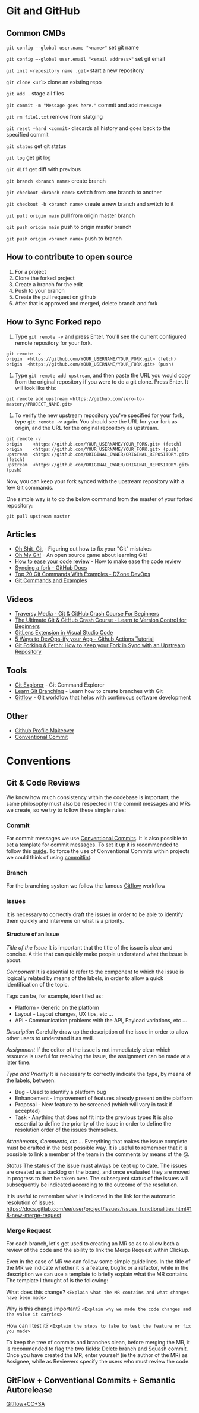 # Git and GitHub

## Common CMDs

`git config –-global user.name "<name>"` set git name

`git config –-global user.email "<email address>"` set git email

`git init <repository name .git>` start a new repository

`git clone <url>` clone an existing repo

`git add .` stage all files

`git commit -m "Message goes here."` commit and add message

`git rm file1.txt` remove from statging

`git reset –hard <commit>` discards all history and goes back to the specified commit

`git status` get git status

`git log` get git log

`git diff` get diff with previous

`git branch <branch name>` create branch

`git checkout <branch name>` switch from one branch to another

`git checkout -b <branch name>` create a new branch and switch to it

`git pull origin main` pull from origin master branch

`git push origin main` push to origin master branch

`git push origin <branch name>` push to branch

## How to contribute to open source

1. For a project
2. Clone the forked project
3. Create a branch for the edit
4. Push to your branch
5. Create the pull request on github
6. After that is approved and merged, delete branch and fork

## How to Sync Forked repo

1. Type `git remote -v` and press Enter. You'll see the current configured remote repository for your fork.

```
git remote -v
origin  <https://github.com/YOUR_USERNAME/YOUR_FORK.git> (fetch)
origin  <https://github.com/YOUR_USERNAME/YOUR_FORK.git> (push)
```

1. Type `git remote add upstream`, and then paste the URL you would copy from the original repository if you were to do a git clone. Press Enter. It will look like this:

```
git remote add upstream <https://github.com/zero-to-mastery/PROJECT_NAME.git>
```

1. To verify the new upstream repository you've specified for your fork, type `git remote -v` again. You should see the URL for your fork as origin, and the URL for the original repository as upstream.

```
git remote -v
origin    <https://github.com/YOUR_USERNAME/YOUR_FORK.git> (fetch)
origin    <https://github.com/YOUR_USERNAME/YOUR_FORK.git> (push)
upstream  <https://github.com/ORIGINAL_OWNER/ORIGINAL_REPOSITORY.git> (fetch)
upstream  <https://github.com/ORIGINAL_OWNER/ORIGINAL_REPOSITORY.git> (push)
```

Now, you can keep your fork synced with the upstream repository with a few Git commands.

One simple way is to do the below command from the master of your forked repository:

```
git pull upstream master
```

## Articles
- [Oh Shit, Git](https://ohshitgit.com) - Figuring out how to fix your "Git" mistakes
- [Oh My Git!](https://ohmygit.org/) - An open source game about learning Git!
- [How to ease your code review](https://medium.com/gogovan-technology/how-to-ease-your-code-review-2254baa867b6) - How to make ease the code review
- [Syncing a fork - GitHub Docs](https://docs.github.com/en/pull-requests/collaborating-with-pull-requests/working-with-forks/syncing-a-fork)
- [Top 20 Git Commands With Examples - DZone DevOps](https://dzone.com/articles/top-20-git-commands-with-examples)
- [Git Commands and Examples](http://www.yolinux.com/TUTORIALS/Git-commands.html)

## Videos

- [Traversy Media - Git & GitHub Crash Course For Beginners](https://www.youtube.com/watch?v=SWYqp7iY_Tc)
- [The Ultimate Git & GitHub Crash Course - Learn to Version Control for Beginners](https://www.youtube.com/watch?v=i76ts_0UryI)
- [GitLens Extension in Visual Studio Code](https://www.youtube.com/watch?v=C6wMNoe78oc)
- [5 Ways to DevOps-ify your App - Github Actions Tutorial](https://www.youtube.com/watch?v=eB0nUzAI7M8)
- [Git Forking & Fetch: How to Keep your Fork in Sync with an Upstream Repository](https://www.youtube.com/watch?v=deEYHVpE1c8)

## Tools
- [Git Explorer](https://gitexplorer.com) - Git Command Explorer
- [Learn Git Branching](https://learngitbranching.js.org) - Learn how to create branches with Git
- [Gitflow](https://www.atlassian.com/git/tutorials/comparing-workflows/gitflow-workflow) - Git workflow that helps with continuous software development

## Other
- [Github Profile Makeover](https://www.youtube.com/watch?v=vblMsgrGjrw)
- [Conventional Commit](https://www.conventionalcommits.org/en/v1.0.0/)

# Conventions

## Git & Code Reviews
We know how much consistency within the codebase is important; the same philosophy must also be respected in the commit messages and MRs we create, so we try to follow these simple rules:

### Commit
For commit messages we use [Conventional Commits](https://www.conventionalcommits.org/en/v1.0.0/). It is also possible to set a template for commit messages. To set it up it is recommended to follow this [guide](https://dev.to/timmybytes/keeping-git-commit-messages-consistent-with-a-custom-template-1jkm). To force the use of Conventional Commits within projects we could think of using [commitlint](https://github.com/conventional-changelog/commitlint).

### Branch
For the branching system we follow the famous [Gitflow](https://www.atlassian.com/git/tutorials/comparing-workflows/gitflow-workflow) workflow

### Issues
It is necessary to correctly draft the issues in order to be able to identify them quickly and intervene on what is a priority.

#### Structure of an Issue

_Title of the Issue_
It is important that the title of the issue is clear and concise. A title that can quickly make people understand what the issue is about.

_Component_
It is essential to refer to the component to which the issue is logically related by means of the labels, in order to allow a quick identification of the topic.

Tags can be, for example, identified as:

* Platform - Generic on the platform
* Layout - Layout changes, UX tips, etc ...
* API - Communication problems with the API, Payload variations, etc ...

_Description_
Carefully draw up the description of the issue in order to allow other users to understand it as well.

_Assignment_
If the editor of the issue is not immediately clear which resource is useful for resolving the issue, the assignment can be made at a later time.

_Type and Priority_
It is necessary to correctly indicate the type, by means of the labels, between:
* Bug - Used to identify a platform bug
* Enhancement - Improvement of features already present on the platform
* Proposal - New feature to be screened (which will vary in task if accepted)
* Task - Anything that does not fit into the previous types
It is also essential to define the priority of the issue in order to define the resolution order of the issues themselves.

_Attachments, Comments, etc ..._
Everything that makes the issue complete must be drafted in the best possible way.
It is useful to remember that it is possible to link a member of the team in the comments by means of the @.

_Status_
The status of the issue must always be kept up to date.
The issues are created as a backlog on the board, and once evaluated they are moved in progress to then be taken over.
The subsequent status of the issues will subsequently be indicated according to the outcome of the resolution.

It is useful to remember what is indicated in the link for the automatic resolution of issues:
https://docs.gitlab.com/ee/user/project/issues/issues_functionalities.html#18-new-merge-request


### Merge Request
For each branch, let's get used to creating an MR so as to allow both a review of the code and the ability to link the Merge Request within Clickup.

Even in the case of MR we can follow some simple guidelines.
In the title of the MR we indicate whether it is a feature, bugfix or a refactor, while in the description we can use a template to briefly explain what the MR contains. The template I thought of is the following:

What does this change?
`<Explain what the MR contains and what changes have been made>`

Why is this change important?
`<Explain why we made the code changes and the value it carries>`

How can I test it?
`<Explain the steps to take to test the feature or fix you made>`

To keep the tree of commits and branches clean, before merging the MR, it is recommended to flag the two fields: Delete branch and Squash commit.
Once you have created the MR, enter yourself (ie the author of the MR) as Assignee, while as Reviewers specify the users who must review the code.

## GitFlow + Conventional Commits + Semantic Autorelease

[Gitflow+CC+SA](./gitflow-cc-sa.md)